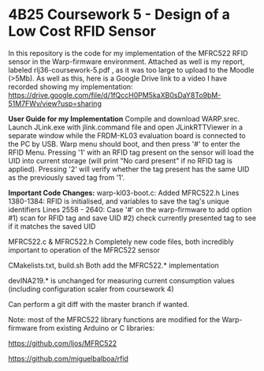 # 4B25 Coursework 5 - Design of a Low Cost RFID Sensor
In this repository is the code for my implementation of the MFRC522 RFID sensor in the Warp-firmware environment. Attached as well is my report, labeled rlj36-coursework-5.pdf , as it was too large to upload to the Moodle (>5Mb). As well as this, here is a Google Drive link to a video I have recorded showing my implementation: https://drive.google.com/file/d/1fQccH0PM5kaXB0sDaY8To9bM-51M7FWv/view?usp=sharing

**User Guide for my Implementation**
Compile and download WARP.srec. Launch JLink.exe with jlink.command file and open JLinkRTTViewer in a separate window while the FRDM-KL03 evaluation board is connected to the PC by USB. Warp menu should boot, and then press '#' to enter the RFID Menu. Pressing '1' with an RFID tag present on the sensor will load the UID into current storage (will print "No card present" if no RFID tag is applied). Pressing '2' will verify whether the tag present has the same UID as the previously saved tag from '1'.

**Important Code Changes:**
warp-kl03-boot.c:
Added MFRC522.h
Lines 1380-1384: RFID is initialised, and variables to save the tag's unique identifiers
Lines 2558 - 2640: Case '#' on the warp-firmware to add option #1) scan for RFID tag and save UID #2) check currently presented tag to see if it matches the saved UID

MFRC522.c & MFRC522.h
Completely new code files, both incredibly important to operation of the MFRC522 sensor

CMakelists.txt, build.sh
Both add the MFRC522.* implementation

devINA219.* is unchanged for measuring current consumption values (including configuration scaler from coursework 4)

Can perform a git diff with the master branch if wanted.

Note: most of the MFRC522 library functions are modified for the Warp-firmware from existing Arduino or C libraries: 

https://github.com/ljos/MFRC522

https://github.com/miguelbalboa/rfid

